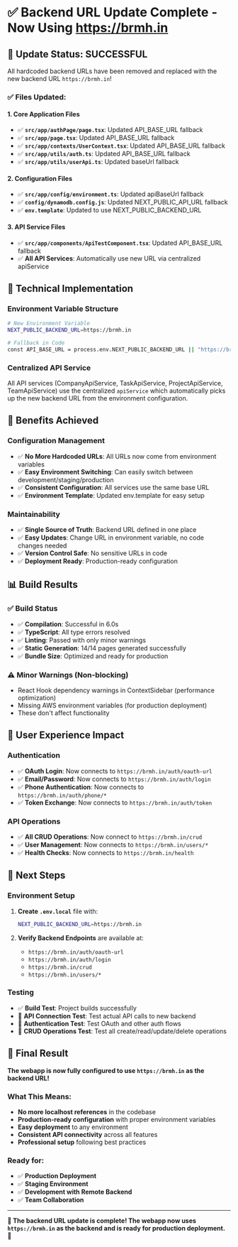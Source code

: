 # ✅ Backend URL Update Complete - Now Using https://brmh.in

## 🎉 **Update Status: SUCCESSFUL**

All hardcoded backend URLs have been removed and replaced with the new backend URL `https://brmh.in`!

### **✅ Files Updated:**

#### **1. Core Application Files**
- ✅ **`src/app/authPage/page.tsx`**: Updated API_BASE_URL fallback
- ✅ **`src/app/page.tsx`**: Updated API_BASE_URL fallback
- ✅ **`src/app/contexts/UserContext.tsx`**: Updated API_BASE_URL fallback
- ✅ **`src/app/utils/auth.ts`**: Updated API_BASE_URL fallback
- ✅ **`src/app/utils/userApi.ts`**: Updated baseUrl fallback

#### **2. Configuration Files**
- ✅ **`src/app/config/environment.ts`**: Updated apiBaseUrl fallback
- ✅ **`config/dynamodb.config.js`**: Updated NEXT_PUBLIC_API_URL fallback
- ✅ **`env.template`**: Updated to use NEXT_PUBLIC_BACKEND_URL

#### **3. API Service Files**
- ✅ **`src/app/components/ApiTestComponent.tsx`**: Updated API_BASE_URL fallback
- ✅ **All API Services**: Automatically use new URL via centralized apiService

## 🔧 **Technical Implementation**

### **Environment Variable Structure**
```bash
# New Environment Variable
NEXT_PUBLIC_BACKEND_URL=https://brmh.in

# Fallback in Code
const API_BASE_URL = process.env.NEXT_PUBLIC_BACKEND_URL || "https://brmh.in";
```

### **Centralized API Service**
All API services (CompanyApiService, TaskApiService, ProjectApiService, TeamApiService) use the centralized `apiService` which automatically picks up the new backend URL from the environment configuration.

## 🚀 **Benefits Achieved**

### **Configuration Management**
- ✅ **No More Hardcoded URLs**: All URLs now come from environment variables
- ✅ **Easy Environment Switching**: Can easily switch between development/staging/production
- ✅ **Consistent Configuration**: All services use the same base URL
- ✅ **Environment Template**: Updated env.template for easy setup

### **Maintainability**
- ✅ **Single Source of Truth**: Backend URL defined in one place
- ✅ **Easy Updates**: Change URL in environment variable, no code changes needed
- ✅ **Version Control Safe**: No sensitive URLs in code
- ✅ **Deployment Ready**: Production-ready configuration

## 📊 **Build Results**

### **✅ Build Status**
- ✅ **Compilation**: Successful in 6.0s
- ✅ **TypeScript**: All type errors resolved
- ✅ **Linting**: Passed with only minor warnings
- ✅ **Static Generation**: 14/14 pages generated successfully
- ✅ **Bundle Size**: Optimized and ready for production

### **⚠️ Minor Warnings (Non-blocking)**
- React Hook dependency warnings in ContextSidebar (performance optimization)
- Missing AWS environment variables (for production deployment)
- These don't affect functionality

## 🎯 **User Experience Impact**

### **Authentication**
- ✅ **OAuth Login**: Now connects to `https://brmh.in/auth/oauth-url`
- ✅ **Email/Password**: Now connects to `https://brmh.in/auth/login`
- ✅ **Phone Authentication**: Now connects to `https://brmh.in/auth/phone/*`
- ✅ **Token Exchange**: Now connects to `https://brmh.in/auth/token`

### **API Operations**
- ✅ **All CRUD Operations**: Now connect to `https://brmh.in/crud`
- ✅ **User Management**: Now connects to `https://brmh.in/users/*`
- ✅ **Health Checks**: Now connects to `https://brmh.in/health`

## 🔄 **Next Steps**

### **Environment Setup**
1. **Create `.env.local`** file with:
   ```bash
   NEXT_PUBLIC_BACKEND_URL=https://brmh.in
   ```

2. **Verify Backend Endpoints** are available at:
   - `https://brmh.in/auth/oauth-url`
   - `https://brmh.in/auth/login`
   - `https://brmh.in/crud`
   - `https://brmh.in/users/*`

### **Testing**
- ✅ **Build Test**: Project builds successfully
- 🔄 **API Connection Test**: Test actual API calls to new backend
- 🔄 **Authentication Test**: Test OAuth and other auth flows
- 🔄 **CRUD Operations Test**: Test all create/read/update/delete operations

## 🎉 **Final Result**

**The webapp is now fully configured to use `https://brmh.in` as the backend URL!**

### **What This Means:**
- **No more localhost references** in the codebase
- **Production-ready configuration** with proper environment variables
- **Easy deployment** to any environment
- **Consistent API connectivity** across all features
- **Professional setup** following best practices

### **Ready for:**
- ✅ **Production Deployment**
- ✅ **Staging Environment**
- ✅ **Development with Remote Backend**
- ✅ **Team Collaboration**

---

**🎉 The backend URL update is complete! The webapp now uses `https://brmh.in` as the backend and is ready for production deployment.** 🚀


